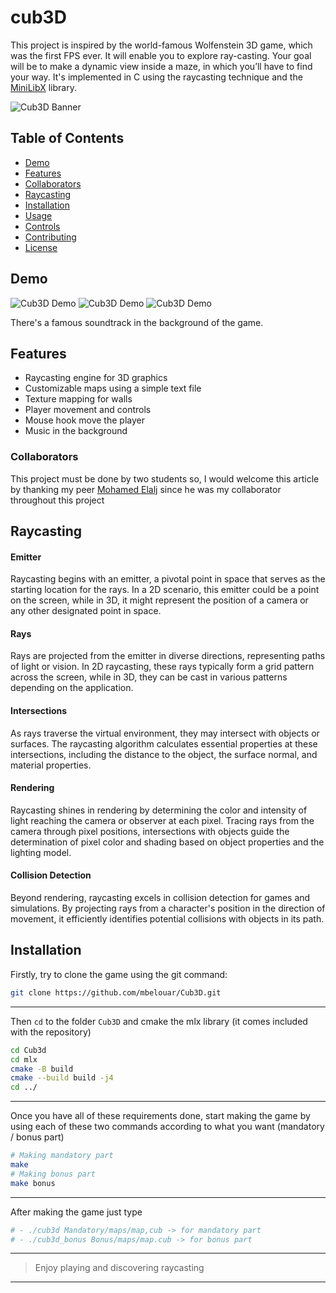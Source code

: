 # cub3D
This project is inspired by the world-famous Wolfenstein 3D game, which was the first FPS ever. It will enable you to explore ray-casting. Your goal will be to make a dynamic view inside a maze, in which you’ll have to find your way. It's implemented in C using the raycasting technique and the [MiniLibX](https://github.com/codam-coding-college/MLX42) library.

![Cub3D Banner](https://i.postimg.cc/W3vSvvBL/CUB3-D-website-logo.png)

## Table of Contents

- [Demo](#demo)
- [Features](#features)
- [Collaborators](#collaborators)
- [Raycasting](#raycasting)
- [Installation](#installation)
- [Usage](#usage)
- [Controls](#controls)
- [Contributing](#contributing)
- [License](#license)

## Demo

![Cub3D Demo](https://i.postimg.cc/fThmLCyZ/Screen-Shot-2023-12-13-at-9-52-48-PM.png)
![Cub3D Demo](https://i.postimg.cc/zvV1nK0k/Screen-Shot-2023-12-14-at-4-52-36-PM.png)
![Cub3D Demo](https://i.postimg.cc/fWjHKJ6c/Screen-Shot-2023-12-14-at-4-53-57-PM.png)

There's a famous soundtrack in the background of the game.

## Features

- Raycasting engine for 3D graphics
- Customizable maps using a simple text file
- Texture mapping for walls
- Player movement and controls
- Mouse hook move the player
- Music in the background

### Collaborators
This project must be done by two students so, I would welcome this article by thanking my peer [Mohamed Elalj](https://github.com/elaljo) since he was my collaborator throughout this project

## Raycasting

#### Emitter
Raycasting begins with an emitter, a pivotal point in space that serves as the starting location for the rays. In a 2D scenario, this emitter could be a point on the screen, while in 3D, it might represent the position of a camera or any other designated point in space.

#### Rays
Rays are projected from the emitter in diverse directions, representing paths of light or vision. In 2D raycasting, these rays typically form a grid pattern across the screen, while in 3D, they can be cast in various patterns depending on the application.

#### Intersections
As rays traverse the virtual environment, they may intersect with objects or surfaces. The raycasting algorithm calculates essential properties at these intersections, including the distance to the object, the surface normal, and material properties.

#### Rendering
Raycasting shines in rendering by determining the color and intensity of light reaching the camera or observer at each pixel. Tracing rays from the camera through pixel positions, intersections with objects guide the determination of pixel color and shading based on object properties and the lighting model.

#### Collision Detection
Beyond rendering, raycasting excels in collision detection for games and simulations. By projecting rays from a character's position in the direction of movement, it efficiently identifies potential collisions with objects in its path.


## Installation

Firstly, try to clone the game using the git command:

```sh
git clone https://github.com/mbelouar/Cub3D.git
```
---
Then `cd` to the folder `Cub3D` and cmake the mlx library (it comes included with the repository)

```sh
cd Cub3d
cd mlx
cmake -B build
cmake --build build -j4
cd ../
```
---
Once you have all of these requirements done, start making the game by using each of these two commands according to what you want (mandatory / bonus part)

```sh
# Making mandatory part
make
# Making bonus part
make bonus
```
---
After making the game just type

```sh
# - ./cub3d Mandatory/maps/map,cub -> for mandatory part
# - ./cub3d_bonus Bonus/maps/map.cub -> for bonus part

```
---
> Enjoy playing and discovering raycasting
---





